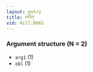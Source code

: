 ```yaml
---
layout: entry
title: བདོག་
vid: Hill:0861
---
```

### Argument structure (N = 2)
* `arg1` (1)
* `obl` (1)

